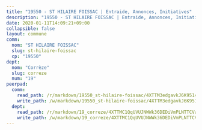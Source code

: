 ```yaml
---
title: "19550 - ST HILAIRE FOISSAC | Entraide, Annonces, Initiatives"
description: "19550 - ST HILAIRE FOISSAC | Entraide, Annonces, Initiatives"
date: 2020-01-11T14:09:21+09:00
collapsible: false
layout: commune
comm:
  nom: "ST HILAIRE FOISSAC"
  slug: st-hilaire-foissac
  cp: "19550"
dept:
  nom: "Corrèze"
  slug: correze
  num: "19"
peerpad:
  comm:
    read_path: /r/markdown/19550_st-hilaire-foissac/4XTTM3edgavkJ6K9514dgdc6Pi7BfWhbe871aBaD1GcbuEfCR
    write_path: /w/markdown/19550_st-hilaire-foissac/4XTTM3edgavkJ6K9514dgdc6Pi7BfWhbe871aBaD1GcbuEfCR-K3TgUJprBrdgfhYUa47b3wtagkdP43raYoAWhrGzwKeadnDLrzZDvcVL3zPMAZbHWHbDyDLUC2DeVVmnQZC3hQpvUGv6gv8WGVtvxpdnSffSApng58vottBonsCv84wx97eKUCUM
  dept:
    read_path: /r/markdown/19_correze/4XTTMC1QqUVUJNWWk36DEDiVmPLNTTCVay5E5gwEvpSf36VsS
    write_path: /w/markdown/19_correze/4XTTMC1QqUVUJNWWk36DEDiVmPLNTTCVay5E5gwEvpSf36VsS-K3TgUzu4fqyixiBZaA5Ejd2iCC9xJnV2MqYc8L2r22c4qVWWx9VnJmMAAFTQjLmwLDBGZ9pgHdAtPGZHV6pZb6y2bhgaqXFUJ1Fp1QgihzJpszTr9ow8JcXoeYzTUZfY7Rzzn9sS
---
```


